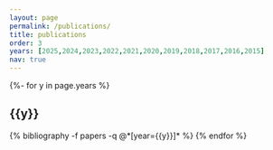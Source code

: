```yaml
---
layout: page
permalink: /publications/
title: publications
order: 3
years: [2025,2024,2023,2022,2021,2020,2019,2018,2017,2016,2015]
nav: true
---
```

<!-- _pages/publications.md -->
<div class="publications">

{%- for y in page.years %}
  <h2 class="year">{{y}}</h2>
  {% bibliography -f papers -q @*[year={{y}}]* %}
{% endfor %}

</div>
